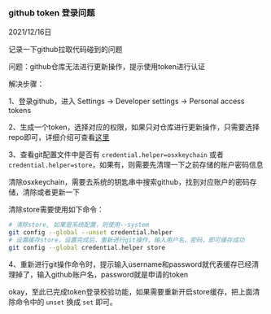 


### github token 登录问题

2021/12/16日

记录一下github拉取代码碰到的问题

问题：github仓库无法进行更新操作，提示使用token进行认证

解决步骤：

  1、登录github，进入 Settings -> Developer settings -> Personal access tokens
  
  2、生成一个token，选择对应的权限，如果只对仓库进行更新操作，只需要选择repo即可，详细介绍可查看[这里](https://docs.github.com/en/developers/apps/building-oauth-apps/scopes-for-oauth-apps)
  
  3、查看git配置文件中是否有 `credential.helper=osxkeychain` 或者 `credential.helper=store`，如果有，则需要先清理一下之前存储的账户密码信息
  
  清除osxkeychain，需要去系统的钥匙串中搜索github，找到对应账户的密码存储，清除或者更新一下
    
  清除store需要使用如下命令：
  
  ```bash
  # 清除store, 如果是系统配置，则使用--system
  git config --global --unset credential.helper
  # 设置缓存store，设置完成后，重新进行git操作，输入用户名，密码，即可缓存成功
  git config --global credential.helper store
  ```
  
  4、重新进行git操作命令时，提示输入username和password就代表缓存已经清理掉了，输入github账户名，password就是申请的token
  
  okay，至此已完成token登录校验功能，如果需要重新开启store缓存，把上面清除命令中的 `unset` 换成 `set` 即可。
